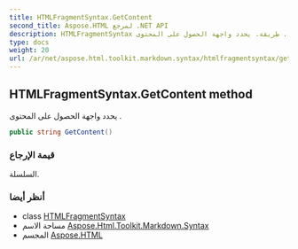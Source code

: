 ```yaml
---
title: HTMLFragmentSyntax.GetContent
second_title: Aspose.HTML لمرجع .NET API
description: HTMLFragmentSyntax طريقة. يحدد واجهة الحصول على المحتوى .
type: docs
weight: 20
url: /ar/net/aspose.html.toolkit.markdown.syntax/htmlfragmentsyntax/getcontent/
---
```

## HTMLFragmentSyntax.GetContent method

يحدد واجهة الحصول على المحتوى .

```csharp
public string GetContent()
```

### قيمة الإرجاع

السلسلة.

### أنظر أيضا

* class [HTMLFragmentSyntax](../)
* مساحة الاسم [Aspose.Html.Toolkit.Markdown.Syntax](../../htmlfragmentsyntax/)
* المجسم [Aspose.HTML](../../../)


